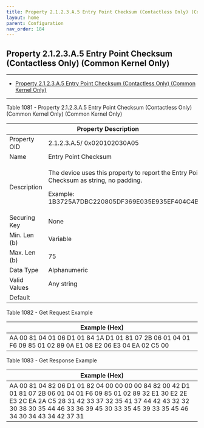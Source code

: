 ```yaml
---
title: Property 2.1.2.3.A.5 Entry Point Checksum (Contactless Only) (Common Kernel Only)
layout: home
parent: Configuration
nav_order: 184
---
```


## Property 2.1.2.3.A.5 Entry Point Checksum (Contactless Only) (Common Kernel Only)

---

- [Property 2.1.2.3.A.5 Entry Point Checksum (Contactless Only) (Common Kernel Only)](#property-2123a5-entry-point-checksum-contactless-only-common-kernel-only)

---


Table 1081 - Property 2.1.2.3.A.5 Entry Point Checksum (Contactless
Only) (Common Kernel Only) (Common Kernel Only)

<table>
<colgroup>
<col style="width: 14%" />
<col style="width: 85%" />
</colgroup>
<thead>
<tr>
<th colspan="2">Property Description</th>
</tr>
</thead>
<tbody>
<tr>
<td>Property OID</td>
<td>2.1.2.3.A.5/ 0x020102030A05</td>
</tr>
<tr>
<td>Name</td>
<td>Entry Point Checksum</td>
</tr>
<tr>
<td>Description</td>
<td><p>The device uses this property to report the Entry Point Checksum
as string, no padding.</p>
<p>Example: 1B3725A7DBC220805DF369E035E935EF404C4B71</p></td>
</tr>
<tr>
<td>Securing Key</td>
<td>None</td>
</tr>
<tr>
<td>Min. Len (b)</td>
<td>Variable</td>
</tr>
<tr>
<td>Max. Len (b)</td>
<td>75</td>
</tr>
<tr>
<td>Data Type</td>
<td>Alphanumeric</td>
</tr>
<tr>
<td>Valid Values</td>
<td>Any string</td>
</tr>
<tr>
<td>Default</td>
<td></td>
</tr>
</tbody>
</table>

Table 1082 - Get Request Example

| Example (Hex) |
|----|
| AA 00 81 04 01 06 D1 01 84 1A D1 01 81 07 2B 06 01 04 01 F6 09 85 01 02 89 0A E1 08 E2 06 E3 04 EA 02 C5 00 |

Table 1083 - Get Response Example

| Example (Hex) |
|----|
| AA 00 81 04 82 06 D1 01 82 04 00 00 00 00 84 82 00 42 D1 01 81 07 2B 06 01 04 01 F6 09 85 01 02 89 32 E1 30 E2 2E E3 2C EA 2A C5 28 31 42 33 37 32 35 41 37 44 42 43 32 32 30 38 30 35 44 46 33 36 39 45 30 33 35 45 39 33 35 45 46 34 30 34 43 34 42 37 31 |

##